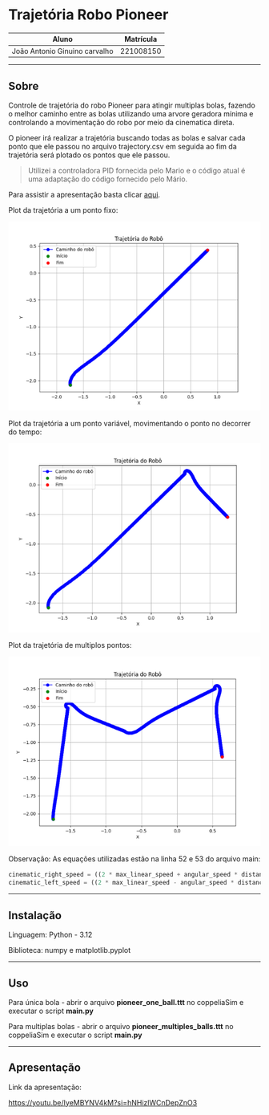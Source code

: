 # Trajetória Robo Pioneer

|             Aluno             | Matrícula |
|:-----------------------------:|:---------:|
| João Antonio Ginuino carvalho | 221008150 |


---

## Sobre

Controle de trajetória do robo Pioneer para atingir multiplas bolas, fazendo o melhor caminho entre as bolas utilizando uma arvore geradora mínima e controlando a movimentação do robo por meio da cinematica direta.

O pioneer irá realizar a trajetória buscando todas as bolas e salvar cada ponto que ele passou no arquivo trajectory.csv em seguida ao fim da trajetória será plotado os pontos que ele passou. 

> Utilizei a controladora PID fornecida pelo Mario e o código atual é uma adaptação do código fornecido pelo Mário.

Para assistir a apresentação basta clicar [aqui](https://youtu.be/IyeMBYNV4kM?si=hNHizlWCnDepZnO3).

Plot da trajetória a um ponto fixo:

![trajetória de multiplos](src/images/pontofixo.png)

Plot da trajetória a um ponto variável, movimentando o ponto no decorrer do tempo:

![trajetória de multiplos](src/images/pontovariavel.png)

Plot da trajetória de multiplos pontos:

![trajetória de multiplos](src/images/pontosmultiplos.png)

Observação: As equações utilizadas estão na linha 52 e 53 do arquivo main:

````python
cinematic_right_speed = ((2 * max_linear_speed + angular_speed * distance_between_wheels) / (2 * wheel_radio))
cinematic_left_speed = ((2 * max_linear_speed - angular_speed * distance_between_wheels) / (2 * wheel_radio))
````

---

## Instalação

Linguagem: Python - 3.12

Biblioteca: numpy e matplotlib.pyplot

---

## Uso

Para única bola - abrir o arquivo **pioneer_one_ball.ttt** no coppeliaSim e executar o script **main.py**

Para multiplas bolas - abrir o arquivo **pioneer_multiples_balls.ttt** no coppeliaSim e executar o script **main.py**

---

## Apresentação

Link da apresentação:

https://youtu.be/IyeMBYNV4kM?si=hNHizlWCnDepZnO3